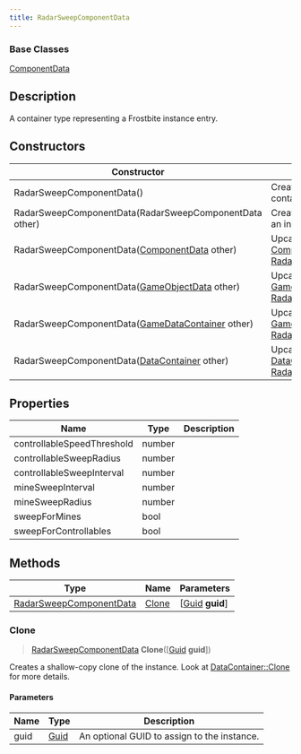 ```yaml
---
title: RadarSweepComponentData
---
```

### Base Classes

[ComponentData](/vext/ref/fb/componentdata/)

## Description

A container type representing a Frostbite instance entry.

## Constructors

| Constructor                                                                        | Description                                                                                                                           |
| ---------------------------------------------------------------------------------- | ------------------------------------------------------------------------------------------------------------------------------------- |
| RadarSweepComponentData()                                                          | Create a new instance of this container type.                                                                                         |
| RadarSweepComponentData(RadarSweepComponentData other)                             | Create a reference copy of an instance of the same type.                                                                              |
| RadarSweepComponentData([ComponentData](/vext/ref/fb/componentdata/) other)                      | Upcast an instance of type [ComponentData](/vext/ref/fb/componentdata/) to [RadarSweepComponentData](/vext/ref/fb/radarsweepcomponentdata/).                      |
| RadarSweepComponentData([GameObjectData](/vext/ref/fb/gameobjectdata/) other)                    | Upcast an instance of type [GameObjectData](/vext/ref/fb/gameobjectdata/) to [RadarSweepComponentData](/vext/ref/fb/radarsweepcomponentdata/).                    |
| RadarSweepComponentData([GameDataContainer](/vext/ref/fb/gamedatacontainer/) other)              | Upcast an instance of type [GameDataContainer](/vext/ref/fb/gamedatacontainer/) to [RadarSweepComponentData](/vext/ref/fb/radarsweepcomponentdata/).              |
| RadarSweepComponentData([DataContainer](/vext/ref/shared/class/datacontainer) other) | Upcast an instance of type [DataContainer](/vext/ref/shared/class/datacontainer) to [RadarSweepComponentData](/vext/ref/fb/radarsweepcomponentdata/). |

## Properties

| Name                       | Type   | Description |
| -------------------------- | ------ | ----------- |
| controllableSpeedThreshold | number |             |
| controllableSweepRadius    | number |             |
| controllableSweepInterval  | number |             |
| mineSweepInterval          | number |             |
| mineSweepRadius            | number |             |
| sweepForMines              | bool   |             |
| sweepForControllables      | bool   |             |

## Methods

| Type                                               | Name            | Parameters                                     |
| -------------------------------------------------- | --------------- | ---------------------------------------------- |
| [RadarSweepComponentData](/vext/ref/fb/radarsweepcomponentdata/) | [Clone](#clone) | \[[Guid](/vext/ref/shared/class/guid) **guid**\] |

### Clone

> [RadarSweepComponentData](/vext/ref/fb/radarsweepcomponentdata/) **Clone**(\[[Guid](/vext/ref/shared/class/guid) **guid**\])

Creates a shallow-copy clone of the instance. Look at [DataContainer::Clone](/vext/ref/shared/class/datacontainer#clone) for more details.

#### Parameters

| Name | Type         | Description                                 |
| ---- | ------------ | ------------------------------------------- |
| guid | [Guid](/vext/ref/shared/class/guid/) | An optional GUID to assign to the instance. |
